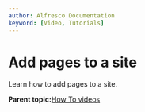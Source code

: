 ```yaml
---
author: Alfresco Documentation
keyword: [Video, Tutorials]
---
```


# Add pages to a site

Learn how to add pages to a site.

  

**Parent topic:**[How To videos](../topics/alfresco-video-tutorials.md)

